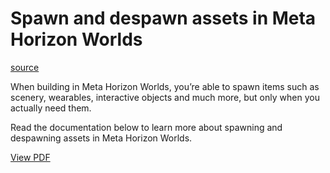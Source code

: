 # Spawn and despawn assets in Meta Horizon Worlds

[source](https://developers.meta.com/horizon-worlds/learn/documentation/vr-creation/scripting/spawn-despawn-assets-horizon-worlds)

When building in Meta Horizon Worlds, you’re able to spawn items such as scenery, wearables, interactive objects and much more, but only when you actually need them.

Read the documentation below to learn more about spawning and despawning assets in Meta Horizon Worlds.

[View PDF](https://scontent.oculuscdn.com/v/t64.5771-25/39031405_877430040925888_4292440968787141138_n.pdf?_nc_cat=110&ccb=1-7&_nc_sid=e280be&_nc_ohc=lA8lvOlB63IQ7kNvwHZCHT6&_nc_oc=AdmAmqB_ECSobAKKVuK9JvNICSnyEXsm3agzfbxeu0lgE6rF9lmeN1kJ_hQ7F3_8o30&_nc_zt=3&_nc_ht=scontent.oculuscdn.com&oh=00_AfRLsnlkMXgwAndY8SfBOym_4VZSsXC5YBeZZ-ZFx7uMEg&oe=689BAFE7)

 

 

 

 

 

 

 

 

 

 

 

 

 

 

 

 

 

 

 

 

 

 

 

 

 

 

 

 

 

 

 

 

 

 

 

 

 

 

 

 

 

 

 

 

 